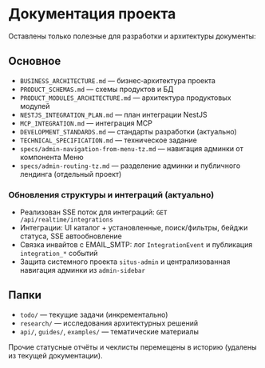 # Документация проекта

Оставлены только полезные для разработки и архитектуры документы:

## Основное
- `BUSINESS_ARCHITECTURE.md` — бизнес‑архитектура проекта
- `PRODUCT_SCHEMAS.md` — схемы продуктов и БД
- `PRODUCT_MODULES_ARCHITECTURE.md` — архитектура продуктовых модулей
- `NESTJS_INTEGRATION_PLAN.md` — план интеграции NestJS
- `MCP_INTEGRATION.md` — интеграция MCP
- `DEVELOPMENT_STANDARDS.md` — стандарты разработки (актуально)
- `TECHNICAL_SPECIFICATION.md` — техническое задание
- `specs/admin-navigation-from-menu-tz.md` — навигация админки от компонента Меню
- `specs/admin-routing-tz.md` — разделение админки и публичного лендинга (отдельный проект)

### Обновления структуры и интеграций (актуально)
- Реализован SSE поток для интеграций: `GET /api/realtime/integrations`
- Интеграции: UI каталог + установленные, поиск/фильтры, бейджи статуса, SSE автообновление
- Связка инвайтов с EMAIL_SMTP: лог `IntegrationEvent` и публикация `integration_*` событий
- Защита системного проекта `situs-admin` и централизованная навигация админки из `admin-sidebar`

## Папки
- `todo/` — текущие задачи (инкрементально)
- `research/` — исследования архитектурных решений
- `api/`, `guides/`, `examples/` — тематические материалы

Прочие статусные отчёты и чеклисты перемещены в историю (удалены из текущей документации).
